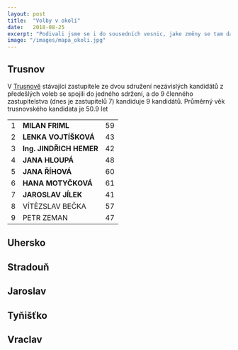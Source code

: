 ```yaml
---
layout: post
title:  "Volby v okolí"
date:   2018-08-25
excerpt: "Podivali jsme se i do sousedních vesnic, jake změny se tam daji očekavat po volbach"
image: "/images/mapa_okoli.jpg"
---
```

## Trusnov
V <a href="https://www.volby.cz/pls/kv2018/kv2211?xjazyk=CZ&xid=1&xv=12&xdz=1&xnumnuts=5302&xobec=575828">Trusnově</a> 
stávající zastupitele ze dvou sdružení nezávislých kandidátů 
z předešlých voleb se spojili do jedného sdržení, a do 9 členného 
zastupitelstva (dnes je zastupitelů 7) kandiduje 
9 kandidátů. Průměrný věk trusnovského kandidata je 50.9 let 

<div class="table-wrapper">
<table>
<tbody>
<tr><td>1</td><td><b>MILAN FRIML</b></td><td>59</td></tr>
<tr><td>2</td><td><b>LENKA VOJTÍŠKOVÁ</b></td><td>43</td></tr>
<tr><td>3</td><td><b>Ing. JINDŘICH HEMER</b></td><td>42</td></tr>
<tr><td>4</td><td><b>JANA HLOUPÁ</b></td><td>48</td></tr>
<tr><td>5</td><td><b>JANA ŘÍHOVÁ</b></td><td>60</td></tr>
<tr><td>6</td><td><b>HANA MOTYČKOVÁ</b></td><td>61</td></tr>
<tr><td>7</td><td><b>JAROSLAV JÍLEK</b></td><td>41</td></tr>
<tr><td>8</td><td>VÍTĚZSLAV BEČKA</td><td>57</td></tr>
<tr><td>9</td><td>PETR ZEMAN</td><td>47</td></tr>	
</tbody>
</table>
</div>

## Uhersko
## Stradouň
## Jaroslav
## Tyňišťko
## Vraclav
